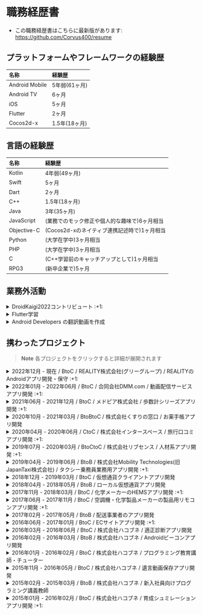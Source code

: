 <!-- ---
stylesheet: https://cdnjs.cloudflare.com/ajax/libs/github-markdown-css/2.10.0/github-markdown.min.css
body_class: markdown-body
css: |-
  .page-break { page-break-after: always; }
  .markdown-body { font-size: 11px; }
  .markdown-body pre > code { white-space: pre-wrap; }
--- -->

# 職務経歴書

- この職務経歴書はこちらに最新版があります: https://github.com/Corvus400/resume

## プラットフォームやフレームワークの経験歴

|      名称      |     経験歴    |
|:---------------|:-------------|
| Android Mobile | 5年弱(61ヶ月) |
| Android TV     | 6ヶ月         |
| iOS            | 5ヶ月         |
| Flutter        | 2ヶ月         |
| Cocos2d-x      | 1.5年(18ヶ月) |

## 言語の経験歴

|     名称    |                    経験歴                  |
|:------------|:------------------------------------------|
| Kotlin      | 4年弱(49ヶ月)                              |
| Swift       | 5ヶ月                                      |
| Dart        | 2ヶ月                                      |
| C++         | 1.5年(18ヶ月)                              |
| Java        | 3年(35ヶ月)                                |
| JavaScript  | (業務でのモック修正や個人的な趣味で)6ヶ月相当 |
| Objective-C | (Cocos2d-xのネイティブ連携記述時で)1ヶ月相当 |
| Python      | (大学在学中)3ヶ月相当                       |
| PHP         | (大学在学中)3ヶ月相当                       |
| C           | (C++学習前のキャッチアップとして)1ヶ月相当    |
| RPG3        | (新卒企業で)5ヶ月                           |

<div class="page-break"></div>

## 業務外活動

<!-- <details open><summary>DroidKaigi2022コントリビュート</summary> -->
<details><summary>DroidKaigi2022コントリビュート :+1: </summary>

- 9/6のリポジトリ公開から10/2までの26日間で[大小様々なPRを38個](https://github.com/DroidKaigi/conference-app-2022/pulls?q=is%3Apr+author%3ACorvus400+)作成
  - その内2個にリポジトリオーナーの[takahirom](https://github.com/takahirom)さんより[awesomeタグ](https://github.com/DroidKaigi/conference-app-2022/pulls?q=is%3Apr+author%3ACorvus400+is%3Aclosed+label%3Aawesome)を頂きました
- [Issueも16個消化し内5個がhigh priorityのもの](https://github.com/DroidKaigi/conference-app-2022/issues?q=is%3Aissue+assignee%3ACorvus400)でした
- [DroidKaigi2022 Day1 の Welcome Talk　にてオーガナイザーの方々と並ぶ形でご紹介頂きました](https://www.youtube.com/watch?v=P8BZw_yCokc&t=5327s)

![Insights](images/Insights.png)

</details>

<!-- <details open><summary>Flutter学習</summary> -->
<details><summary>Flutter学習</summary>

- [Flutter for Android developers](https://docs.flutter.dev/get-started/flutter-for/android-devs), [Flutter Layout Cheat Sheet](https://medium.com/flutter-community/flutter-layout-cheat-sheet-5363348d037e), [Flutter Gallery](https://gallery.flutter.dev/#/) の内容を踏まえて学習
  - https://github.com/Corvus400/my-flutter-cook-book-animation-app
  - https://github.com/Corvus400/my-flutter-for-android-developers-app
  - https://github.com/Corvus400/my_flutter_layout_cheat_seat_app
  - https://github.com/Corvus400/my_flutter_animation_tutorial_app
  - https://github.com/Corvus400/my-flutter-cook-book-effects-app

</details>

<!-- <details open><summary>Android Developers の翻訳動画を作成</summary> -->
<details><summary>Android Developers の翻訳動画を作成</summary>

- 参画先のキャッチアップ時間で話題として提供 https://zenn.dev/todayama_r

</details>

<div class="page-break"></div>

## 携わったプロジェクト

> **Note**
> 各プロジェクトをクリックすると詳細が展開されます

<!-- <details open><summary>2022年12月 - 現在 / BtoC / REALITY株式会社(グリーグループ) / REALITYのAndroidアプリ開発・保守 :+1: </summary> -->
<details><summary>2022年12月 - 現在 / BtoC / REALITY株式会社(グリーグループ) / REALITYのAndroidアプリ開発・保守 :+1: </summary>

# 触れた技術スタック

- Kotlin, Jetpack Compose, Android, Protocol Buffers, RESTAPI, Kotlin Coroutine, MVVM, LiveData, flow, koin, Lokalise

# 概要
- ストアURLは此方( https://play.google.com/store/apps/details?id=net.wrightflyer.le.reality&hl=ja&gl=US&pli=1 )
- マルチモジュール構成を取っておりfeature/libraries/data/coreから成る
- UaaL( Unity as a Library )を採用しておりUnityを使用してアバターの表示を行いUnityの上にネイティブのUIを表示する構造となっている
- 12言語対応のためLokaliseというサービスを使用しstrings.xmlは手動ではなくサービスから出力されたものを使用する形となっている
- 通信クライアント部分が別リポジトリで管理されており部分的にProtocol Buffersを使用
- 新機能開発の合間に整理されていない状態となっていたドキュメントの整理などチーム全体の効率を上げるタスクも自ら実行

# 担当
- REALITY Androidアプリの新機能開発・保守を主に実施
- チーム人数は10人

# 課題
- 他社ではチャットへの流入を増やすためのシェア導線が準備されているがREALITYではアプリ外シェアがメインとなっており流入が少ない状態となっていた
- デフォルトで通知がONになっておりフォロー通知が頻繁に飛ぶため通知をOFFにされるケースが多い状態となっていた　加えて通知をOFFにするとONに戻すきっかけが存在していない
- Plural機能が使用されていないため単位の単数複数形が存在する言語の翻訳品質が低下していた
- GitHubのWikiに情報が集積されているものの整理されておらず必要な情報に辿り着くことが難しい状態となっていた

# 取り組み
- JetpackComposeによる画面の作成・REST APIの追加を実施
- JetpackComposeではpluralStringResourceを使用しXMLではgetQuantityStringを使用する事でLokaliseから出力されるリソースを表示出来るようにした
- チーム内にて協議しプロジェクト内にDocsフォルダを作成しWikiとDocsの役割分担を行い整理を実施

# 工夫した点
- DroidKaigi2022での貢献を通して得た知見を活用した

</details>

<div class="page-break"></div>

<!-- <details open><summary>2022年01月 - 2022年06月 / BtoC / 新規動画配信サービスアプリ開発 :+1: </summary> -->
<details><summary>2022年01月 - 2022年06月 / BtoC / 合同会社DMM.com / 動画配信サービスアプリ開発 :+1: </summary>

# 触れた技術スタック

- Android TV, Kotlin, GraphQL, Apollo Client, Kotlin CoroutineKotlin Multiplatform Mobile, ExoPlayer, LiveData, Kotlin Flow, Koin, MVVM, DDD, Mermaid, PlantUML, JavaScript, Node.js

# 概要
- 動画配信サービスアプリを置き換えるためのAndroid TV開発
- Kotlin Multiplatform Mobile(KMM)を利用したマルチモジュール/マルチフレームワーク構成
- GraphQL(BFF)のQueryとMutation部分も設計・実装
- 各種スキーマの定義も実施
- 設計の際にはMermaidやPlantUMLを使用してクラス図を作成しレビュー
- 主体的に自チームだけでなく各チームと仕様や実装についてやり取りを行い自走しタスクを進めた
- Android知識のキャッチアップを行う時間が業務中に有りその時間の為に [Android Developers の翻訳動画を作成](https://zenn.dev/todayama_r)するなどした
- 5/17時点で 対応画面数は10以上 UseCase類の設計も10以上 作成したPRは111個 コードは 20,290++ 9,208-- 1,191貢献

# 担当
- 17人チームのAndroid TV側を担当
- 基本設計・詳細設計・実装・単体テストを実施

# 課題 
- Android TV側にはNavigationコンポーネントが導入されておらずMainActivityのFragmentを各開発者がreplaceして遷移させる処理を各所に書いていた
  - 一ヵ月も絶たない内に遷移処理が複雑化しバグの温床になるのが目に見えていた
- Android TVはMobile開発では意識する必要のないフォーカス制御が肝であるが開発当初はチーム全員がフォーカス制御が上手く出来ず開発速度が停滞した
- GraphQLの知識が0のメンバーが殆どで有りダミーデータの直書きからQueryやMutationを実行するよう置き換える際にも開発速度が停滞した
- KMMのためiOS,Android Mobile, Android TV総勢30名以上がソースに触れる為CI(Bitrise)チェックをすり抜けてdevelopのビルドが通らない状態になる事が頻発した
- 既存サービスが有るとはいえ新規の大規模開発のためリードエンジニアだけでは対応が追い付かない部分が多々有り日々いくつもの問題が発生していた

# 取り組み 
- KoinのSharedViewModelと遷移先を判定するためのsealed interfaceを用意し各実装者がバラバラに記述していた遷移処理を統一させた
- Android TV特有のライブラリであるLeanbackのキャッチアップをチーム全体で行いフォーカス制御が上手く出来ないRecyclerViewの代わりにRowsSupportFragmentを使用するなどして開発速度の停滞を防いだ
- 自分が[参画前にキャッチアップしていたGraphQLの知識](https://github.com/Corvus400/my-server-for-graphql-learning)を基に他メンバーの実装を助ける等して開発速度の停滞を防いだ
- PRマージ後にローカルでビルド出来るかをこまめにチェックする等して対応
  - BitriseのプランをTeamsより上のVelocityプランへ引き上げるとTeamsへ戻す際に手続きに時間がかかるため
  - 最新developを取り込み必須にする設定にも出来たが頻繁にdevelopへPRがマージされる状況ではいつ迄経ってもマージできない状況になり開発速度が低下する為上記の対応
- GraphQLのモックサーバがNodemonで自動再起動されるようになっていたがindex.jsと同じディレクトリのJSファイルのみ監視しており.graphqlファイルの変更が監視されていなかった
  - そのため監視されるようにpackage.jsonを修正する対応を実施
- GraphQLにてカスタムスカラーが定義されていたもののモックされていなかった為参照されるとResolve出来ずクラッシュしていた
  - カスタムスカラーをモックするように定義を修正する対応を実施
- 他にもドキュメント(Markdown)を適宜修正するPRを出し全体周知する対応を実施する等割り当てられたタスク以外の球拾いタスクも適宜実行し対応

# 工夫した点 
- 自チームだけでなく他チームなど全体を見て重複作業の発生防止や困っている点を把握対応し個ではなくチームとしての開発速度を底上げできるよう努めた
- レビューを行う必要があるPRが毎日最低5件以上は出ており他のメンバーの作業をブロックしない為に時間を決めて全てレビューするよう務めた
- 参画前から[GraphQL](https://github.com/Corvus400/my-server-for-graphql-learning)やJetpack ComposeをUdemyの動画を購入して翻訳して見ながら実装をしてみる等してキャッチアップしていた

</details>

<!-- <details open><summary>2021年06月 - 2021年12月 / BtoC / 歩数計シリーズアプリ開発 :+1: </summary> -->
<details><summary>2021年06月 - 2021年12月 / BtoC / メドピア株式会社 / 歩数計シリーズアプリ開発 :+1: </summary>

# 触れた技術スタック

- Android Mobile, Kotlin, LiveData, Room, Dagger, Kotlin Coroutines, Kotlin Flow, DataBinding, Realm, Flipper, OneSignal

# 概要
- 歩数計シリーズアプリ開発(Android)
- 3つの歩数計アプリをそれぞれ担当
- 新規機能追加が主
- マルチモジュール・AAC（LiveData、ViewModel、Room）・Dagger採用の歩数計テンプレートアプリをsubtreeで取り込み各プロダクトに応じたカスタマイズを行うタイプとシングルモジュール・MVPのアプリそれぞれを担当
- フルリモートにて対応

# 担当
- 7人～14人チームのAndroid側を担当
- 実装・単体テスト・結合テスト・保守・運用を実施

# 課題
- テンプレートアプリ側でDeprecated等の警告が多数出ておりGitHubでのレビュー時にbotが警告を大量に出力していたのでそれを無くす必要が有る
  - 具体的には NetworkInfo(Deprecated)・FragmentPagerAdapter(Deprecated)・startActivityForResult(Deprecated)・onActivityResult(Deprecated)・requestPermissions(Deprecated)・kotlinx.coroutines.ExperimentalCoroutinesApi(experimental)・name shadowed・unnecessary safe call(Kotlinバージョンアップに伴う引数のnon-null変更)・type mismatch・whenのcase不足・never used・no cast needed・Interfaceと実装での引数名前違い
- 新規開発のテンプレートを使用したアプリではテンプレートアプリには無い歩数を示すマーク代わりの動物の画像をアニメーションさせる機能を追加する必要が有った
- 何れのアプリもPM側が余り仕様を把握していない状態の為言葉通りにタスクを進めるのは危うい状態
- 課金機能の実装と動作確認を行う要件への対応

# 取り組み
- 地道に警告文が出ている部分を一つ一つデグレしていないか確認しながら解消
- 先に参画している開発者にアドバイスを貰いつつ他のテンプレートアプリを使用していないアプリ側の処理を参考に実装
- SlackやBacklogや昼会で口頭確認して仕様の不整合や不明点を潰しながらあやふやな部分の仕様を明確化
- テンプレートアプリが実装済みの課金機能を使用して要件を満たす

# 工夫した点
- レビューは余り細かく見るプロジェクトでは無かったがレビュー負担を減らすのと見逃しを減らす為に説明を加えた方が良いと思った箇所にGitHub上でシングルコメントを各所に追記した状態でPRを出していた
- 既存のテンプレートアプリの出来が良いので独自色を出すのは控え可能な限りテンプレートアプリの処理を参考にして機能追加や改修を行う事で作業時間を極限まで短縮した

</details>

<div class="page-break"></div>

<!-- <details open><summary>2020年10月 - 2021年03月 / BtoBtoC / お薬手帳アプリ開発</summary> -->
<details><summary>2020年10月 - 2021年03月 / BtoBtoC / 株式会社くすりの窓口 / お薬手帳アプリ開発</summary>

# 概要

- お薬手帳機能他血圧手帳等複合機能アプリ開発(BtoBtoC)
- Crashlyticsに記録された不具合の改修対応等が主。

# 担当
- 6人チームのAndroid側を担当
- 実装・単体テスト・結合テストを実施

</details>

<div class="page-break"></div>

<!-- <details open><summary>2020年04月 - 2020年06月 / CtoC / 旅行口コミアプリ開発 :+1: </summary> -->
<details><summary>2020年04月 - 2020年06月 / CtoC / 株式会社インタースペース / 旅行口コミアプリ開発 :+1: </summary>

# 触れた技術スタック

- Android Mobile, Kotlin, iOS, Swift, Redux, DDD, Navigator, Spek2, MockK, Mockito, Adjust, Repro, Crashlytics, DataBinding

# 概要
- 旅行先の口コミ掲載アプリ開発
- Redux・DDDのコンビネーション構成に沿って機能追加を担当
- アーキテクチャーはRobert C. MartinのClean Architectureを参考としたものを採用
- 画面の追加はNavigationコンポーネントにより実装(1Activity多Fragment)
- テスト(Spek2)の追加も機能追加と同時に実施
- app,ui,domain,infrastructureからなるマルチモジュール構造
- フルリモートにて対応

# 担当
- 5人チームのAndroid側を担当
- 実装・単体テスト・結合テストを実施

# 課題
- iOSで先行してリリースされている自社サービスアプリをAndroidでも展開する事が目的
- PMが仕様を余り把握しておらずドキュメントもあてにならない状態の為先にリリースされているiOS側のコードを見て実装を進める流れになっていた
- 実現したい内容に比して複雑なアーキテクチャーを採用している為新規機能追加や改修のスピードが落ちていた

# 取り組み
- Swiftコードを読み解きiOS側のアプリの動作を見ながら仕様の不明点を解消して実装を進めた
- キャッチアップが足りていない点を補いつつ実装を進めた

# 工夫した点
- 業務時間外でもキャッチアップを積極的に行った

</details>

<div class="page-break"></div>

<!-- <details open><summary>2019年07月 - 2020年03月 / BtoCtoC / 人材系アプリ開発 :+1: </summary> -->
<details><summary>2019年07月 - 2020年03月 / BtoCtoC / 株式会社リブセンス / 人材系アプリ開発 :+1: </summary>

# 触れた技術スタック

- Android Mobile, Kotlin, Java, RxJava, DbFlow, Room, iOS, Swift, Adjust, Repro

# 概要
- 成功報酬型人材紹介アプリ開発
- アーキテクチャーはRobert C. MartinのClean Architectureを参考としたものを採用
- 機能追加・改修・ABテスト対応を実施
- RxJava1系から2系への移行とKotlin化対応も施策対応と並行して実施
- DbFlowからRoomへのマイグレーション対応も一部実施
- 正社員の方とのディスカッションに参加し要件定義部分から関わる開発スタイル
- 正社員の方と同様10%ルールに参加しiOSアプリ側の簡単な改修も行う
- 当初は出社での業務で後半よりフルリモートにて対応
- 9ヶ月で作成したPRは凡そ90個 コードは 974コミット 52,377++ 31,415-- 1,434貢献

# 担当
- 7人チームのAndroid側を担当
- 実装・単体テスト・結合テスト・保守・運用を実施

# 課題 
- Java部分が多くRxJava1やDbFlow等が使用されている部分が多くグロースに繋がり辛い部分の近代化改修が遅遅として進んでいない状態だった
- スピーディーにABテスト対応を行いグロースさせる事が非常に重視される現場だった為余日管理が他の案件より高度な物を要求された
- レビュー時にもパフォーマンスやコードの分かりやすさを非常に厳密に求められた

# 取り組み 
- 新規追加分のコードはKotlinで書き既存部分の改修やABテスト対応時についでにKotlin化や陳腐化したライブラリの入れ替えを実施
- 余日精度を上げるためにどのタスクにどの位の時間を費やしたかを日単位ではなく時間単位で毎日記録
- 可能な限り過去のレビュー指摘事項と同じ指摘事項が付かないようPRを出す前に過去のPRの指摘事項を確認してからレビューを依頼

# 工夫した点 
- PM等が会議に多く時間を取られるため仕様策定や確認に時間を多く割ける環境では無かった
  - ツーカーで済むコミュニケーションとなるように仕様の不明点を5W1Hを徹底して箇条書きにして短い文章となるようにして伝えるよう特に気を配った
- どの位の時間で終わるか不透明な部分から重点的に見積もりするようにした
- 時間が限られているので特に指摘回数が多い指摘事項については個人用SlackにメモしてPRを出す前に確認するようにした

</details>

<div class="page-break"></div>

<!-- <details open><summary>2019年04月 - 2019年06月 / BtoB / タクシー乗務員業務用アプリ開発 :+1: </summary> -->
<details><summary>2019年04月 - 2019年06月 / BtoB / 株式会社Mobility Technologies(旧JapanTaxi株式会社) / タクシー乗務員業務用アプリ開発 :+1: </summary>

# 触れた技術スタック

- Android Mobile, Kotlin, DeviceOwner, ExoPlayer, AudioFocus, Service, Kotlin Coroutine, Timber, Kibana, Espresso

# 概要
- MaaS大手(現在は合併社名変更)の乗務員用アプリ開発
- Android側を担当
- DeviceOwner使用端末のOreo,Pie対応、Espressoテスト項目追加、ラジオ機能追加等(ExoPlayerやAudioFocusやService使用)
- IPタブレット(旧システム)・広告タブレット(乗客側に設置 広告掲示と料金決済等に使用)・乗務員タブレット(ナビゲーションや乗車前の乗客との連絡用 タブレットによってPh1,Ph2がそれぞれ存在)と機器が複数存在
- 出社での業務

# 担当
- 上記機器の内乗務員タブレットに使用するアプリ7人チームのAndroid開発を担当
- 実装・単体テスト・結合テストを実施

# 課題
- 乗務員が非常時にのみ使用する事を想定したラジオ機能を追加する必要が有る
  - ラジオ機能を使用している間もナビゲーションや乗客からの通話がかかってくる事が有るためAudioFocusによる制御は必須
- 新規決済手段を追加する必要が有る
  - 広告タブレットチーム側と連携する必要が有る
- DeviceOwnerを使用するアプリの為端末の更新に伴いAndroid9.0に対応する必要が有る
  - 単純にminSdkVersionを上げるだけではクラッシュして起動すらしないので起動するようにまず修正しそこから各機能が9.0更新前と同じ見た目で動くようにする必要が有る
    - 具体的には Apache HTTP対応・ManifestでのReceiver登録からregisterReceiverする方法への変更・network-security-configの設定など

# 取り組み
- 正社員の方より展開された正社員の方製のラジオアプリを参考にしてラジオ機能を追加した
- Android9.0更新時には地道に一つ一つ機能を手動で確認し表示崩れや機能が正常に動作するかの確認を目視とログ上で確認しながら改修
- 各機能の追加時に必要に応じてespressoテストを追加

# 工夫した点
- 正社員の方がミーティングや話し合いなどで拘束されている時間が長い為ツーカーで済むコミュニケーションとなるように仕様の不明点を5W1Hを徹底して箇条書きにして短い文章となるようにして伝えるよう特に気を配った

</details>

<div class="page-break"></div>

<!-- <details open><summary>2018年12月 - 2019年03月 / BtoC / 仮想通貨クライアントアプリ開発</summary> -->
<details><summary>2018年12月 - 2019年03月 / BtoC / 仮想通貨クライアントアプリ開発</summary>

# 概要

- BtoC向けの仮想通貨クライアントアプリ開発。

# 担当
- 5人チームのAndroid側を担当
- 実装・単体テストを実施

</details>

<!-- <details open><summary>2018年04月 - 2018年05月 / BtoB / ローカル仮想通貨アプリ開発</summary> -->
<details><summary>2018年04月 - 2018年05月 / BtoB / ローカル仮想通貨アプリ開発</summary>

# 概要

- BtoB向けの仮想通貨クライアントアプリ開発。

# 担当
- 5人チームのAndroid側を担当
- 詳細設計・実装・単体テストを実施

</details>

<div class="page-break"></div>

<!-- <details open><summary>2017年11月 - 2018年03月 / BtoC / 化学メーカーのHEMSアプリ開発 :+1: </summary> -->
<details><summary>2017年11月 - 2018年03月 / BtoC / 化学メーカーのHEMSアプリ開発 :+1: </summary>

# 概要
- Home Energy Management Systemアプリ開発
- フルスクラッチの為要件定義から実装迄を担当
- Android側の開発アドバイス、開発手法・ツール提案等も実施
- アーキテクチャはMVC
- 出社での業務

# 触れた技術スタック

- iOS, Swift, Carthage, Android Mobile, Kotlin, Bluetooth

# 担当
- 1-4人チームのiOS側を担当
- 詳細設計・実装・単体テストを実施

# 課題
- ECHONET Lite規格に沿って蓄電池や太陽光パネルと通信し通信によって得た値をグラフ等で表示する

# 取り組み
- どのようなアーキテクチャにするか、ライブラリの選定、READMEへの使用ライブラリやアーキテクチャを記載
- 要件定義を行いつつ一人でプロジェクトに従事
  - その後追加された人員も未経験者の為自身が後から来た人員に対して知見を共有
- Android側はフルKotlinだったがAndroid開発未経験者とJavaでのAndroid開発のみ経験が有る人員だった為Kotlinでの開発の知見や開発手法・ツール提案などを実施し作業効率の向上を図った

# 工夫した点
- iOS開発自体が知識経験がほぼゼロの状態なので業務時間外でもキャッチアップを行い不利を補った
  - Bluetooth通信については iOS×BLE Core Bluetoothプログラミング を参考に実装


</details>

<div class="page-break"></div>

<!-- <details open><summary>2017年06月 - 2017年11月 / BtoC / 空調機・化学製品メーカーの製品用リモコンアプリ開発 :+1: </summary> -->
<details><summary>2017年06月 - 2017年11月 / BtoC / 空調機・化学製品メーカーの製品用リモコンアプリ開発 :+1: </summary>

# 触れた技術スタック

- Android Mobile, Java, Glide

# 概要
- 大手空調機・化学製品メーカーのエアコン・空気清浄機のリモコン(宅内・宅外)アプリ開発のAndroid側を担当
- 開発体制の改善提案等も実施
- 出社での業務

# 担当
- 6人チームのAndroid側を担当
- 基本設計・詳細設計・実装・単体テストを実施

# 課題
- 空調製品を操作するアプリの機能追加・改修を行う

# 取り組み
- メーカー側のブランドキャラクターのAnimation GIFを読み込み動作させる
  - Androidのアニメーション機能を用いてアニメーションさせていないので途中で動作を止める等の細かい制御が簡単に出来ず実装が難航
- 屋外からの空調機器操作を行う機能を追加する
  - LANに接続された空調製品とアプリを仲立ちする機器が有りそちらと連携する事で温度・湿度の取得や運転モードの設定を空調製品に伝達する機能
  - 当時の法律では屋外からの家電操作が厳しく制限されていたため法律に配慮した実装となり仕様が難解になり実装が難航
- 新しい運転モードへの対応

# 工夫した点
- 正社員同様業務委託メンバーも顧客と仕様調整を行うミーティングに参加するよう求められていたので積極的により実装が簡単になるよう働きかけた
- 他のメンバーの誰一人としてレビューをする意味を理解しておらず相互レビューではあったが仕様不備指摘や実装改善提案などをレビューでしていない状態だった
  - リーダブルコードを基にしながらレビューで他メンバーにどのようにレビューをするかを示した
- ECサイトアプリ開発の時と同様テスト項目書を作成する事を求められたのでテスト観点表を作成してそれを基にしてテスト項目書を作成する流れになるよう働きかけた
- Gitのコミットメッセージやコメントもコードを日本語で説明するような役に立たない状態だったのでコードには How コミットログには Why コードコメントには Why not を書く形にするようレビューを中心として働きかけた
  - メソッド名も同様

</details>

<div class="page-break"></div>

<!-- <details open><summary>2017年02月 - 2017年05月 / BtoB / 配送事業者のアプリ開発</summary> -->
<details><summary>2017年02月 - 2017年05月 / BtoB / 配送事業者のアプリ開発</summary>

# 概要

- 大手配送事業者の次世代業務端末機の開発。

# 担当
- 10人チームのAndroid側を担当
- 詳細設計・実装・単体テスト・結合テストを実施

</details>

<!-- <details open><summary>2016年06月 - 2017年01月 / BtoC / ECサイトアプリ開発 :+1: </summary> -->
<details><summary>2016年06月 - 2017年01月 / BtoC / ECサイトアプリ開発 :+1: </summary>

# 概要
- 大手コンビニ事業者が、複数アプリで提供していたサービスを統合する事を目的とするアプリの開発
- 出社での業務

# 担当
- 6人チームのAndroid側を担当
- 基本設計・詳細設計・実装・単体テスト・結合テストを実施

# 課題
- 多数ある自社ブランドを一つのアプリで提供する事を目的とするアプリの機能追加や改修を行う

# 取り組み
- Nativeのログイン画面をWebViewに置き換える
  - 通常は逆だがコンビニ事業者側よりログイン画面のデザイン都合でWebView化を行う事となった
  - DOMをJavaScriptで細かく制御する必要が有るがこの時期のAndroid端末はOSバージョンや端末によってWebViewの動作が一様でない為最後までこの部分の実装で難航する事になる
- Excelで基本設計書・詳細設計書・テスト仕様書を作成する事を求められる為実装前にそれらのドキュメントレビューを行い実装を行う流れ
  - ウォーターフォールだが設計書のレビューが通った後に実装を進めると実現出来ないケースや想定通りに動作しない事が判明するケースが多く設計書を修正しながら実装をする事が多かった
  - テスト仕様書についてはテスト仕様書そのものをレビューすると項目自体が多すぎてレビュー漏れが多発した為後半からはテスト観点表をレビューしそれを基にテスト項目書を作成し手動テストを行う流れとなった
- 一つ一つの実装にログ出力とコメントを書く事が求められた為要望に沿って実装
  - コメントが実装と乖離したり間違っている事も多いが保守されず放置されている
  - 使用されていないクラスの削除も認められない為不要なコードが多数残ったまま放置されている

# 工夫した点
- プロジェクト体制や人員に多くの問題を抱える中で周りの先に参画しているエンジニアに仕様やコーディングについての助言を積極的に請う事で作業時間の短縮を図った

</details>

<div class="page-break"></div>

<!-- <details open><summary>2016年03月 - 2016年06月 / BtoC / 適正診断アプリ開発</summary> -->
<details><summary>2016年03月 - 2016年06月 / BtoC / 株式会社ハコブネ / 適正診断アプリ開発</summary>

# 概要

- 職業適性を診断するアプリの開発の端末側を一人で担当。
- 企画内容に基づいて開発。
- Cocos2d-x使用。

# 担当
- 要件定義・基本設計・詳細設計・実装・単体テスト・結合テスト・総合テスト・保守・運用を実施

</details>

<!-- <details open><summary>2016年02月 - 2016年03月 / BtoB / Androidビーコンアプリ開発</summary> -->
<details><summary>2016年02月 - 2016年03月 / BtoB / 株式会社ハコブネ / Androidビーコンアプリ開発</summary>

# 概要

- バスの通行状態を検知するビーコンアプリの開発の端末側を一人で担当。

# 担当
- 要件定義・基本設計・詳細設計・実装・単体テスト・結合テスト・総合テスト・保守・運用を実施

</details>

<!-- <details open><summary>2016年01月 - 2016年02月 / BtoC / プログラミング教育講師・チューター</summary> -->
<details><summary>2016年01月 - 2016年02月 / BtoC / 株式会社ハコブネ / プログラミング教育講師・チューター</summary>

# 概要

- 子供向けにプログラミング授業を中学校や学習塾などへ提供。講師の育成など。
- Scratchを使用。

</details>

<!-- <details open><summary>2015年11月 - 2016年05月 / BtoC / 遺言動画保存アプリ開発</summary> -->
<details><summary>2015年11月 - 2016年05月 / BtoC / 株式会社ハコブネ / 遺言動画保存アプリ開発</summary>

# 概要

- 遺言動画を撮影・保存するアプリの開発の端末側を一人で担当。
- 企画内容に基づいて開発。

# 担当
- 要件定義・基本設計・詳細設計・実装・単体テスト・結合テスト・総合テスト・保守・運用を実施

</details>

<div class="page-break"></div>

<!-- <details open><summary>2015年02月 - 2015年03月 / BtoB / 新入社員向けプログラミング講義教師</summary> -->
<details><summary>2015年02月 - 2015年03月 / BtoB / 株式会社ハコブネ / 新入社員向けプログラミング講義教師</summary>

# 概要

- 他社の新人教育要員として参画。
- Scratchを使用。


</details>

<div class="page-break"></div>

<!-- <details open><summary>2015年01月 - 2016年02月 / BtoC / 育成シュミレーションアプリ開発 :+1: </summary> -->
<details><summary>2015年01月 - 2016年02月 / BtoC / 株式会社ハコブネ / 育成シュミレーションアプリ開発 :+1: </summary>

# 触れた技術スタック

- Cocos2d-x, Android Mobile, iOS, C++, Java, Objective-C, ニフクラ mobile backend

# 概要
- 自社開発の昆虫育成シュミレーションアプリを企画・開発
- 台湾ベンダーとの共同事業。Cocos2d-x使用
- 10月のリリース後はアップデートや保守等を一人で実施
- 出社での業務

# 担当
- 1-4人チームの実装を担当
- 要件定義・基本設計・詳細設計・実装・単体テスト・結合テスト・総合テスト・保守・運用を実施

# 課題
- 受託開発メインの会社だったが自社プロダクトを持つために協業している台湾の会社と協力しゲームアプリを作成する

# 取り組み
- Cocos2d-xを使用する事でAndroid・iOSそれぞれでゲームアプリを提供する
  - Cocos2d-xのバージョンアップが頻繁に有り公式のバージョンアップコマンドを単純に実行すると失敗しビルドが出来なくなる事が多い等決して使い勝手の良いフレームワークでは無かった
  - Cocos Studio を当初使用して開発していたため保守の段階で Cocos Creator になった際にデータに互換性が無く保守が難航
- C++コードからは呼び出せない各OS依存の処理(SNSへの投稿でIntentを使用する等)はJNI等を使用してネイティブ連携
- 自社のデザイナープランナーと台湾ベンダーのデザイナープランナープログラマーと協力し企画から実装・テストまで全部担当
  - 台湾ベンダー側のプログラマーのコード品質が低すぎたため途中から外れて頂きその部分も自分で巻き取り
- アプリのimpressionの効果測定の為のライブラリ導入(C++ではなくJavaとObjective-Cでそれぞれ導入)
- PUSH通知を行うためにニフクラ mobile backendを導入
  - 公式ドキュメント通りに導入しようとすると上手くいかなかった為導入が難航

# 工夫した点
- 業務時間外でのキャッチアップ
- 入れ替わりで辞めていった正社員の方が在籍している間に可能な限り知見の共有を行ってもらう事で知識・経験不足を補った

</details>